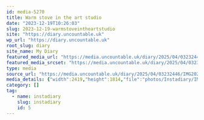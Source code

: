 ```yaml
---
id: media-5270
title: Warm stove in the art studio
date: "2023-12-19T10:26:03"
slug: 2023-12-19-warmstoveintheartstudio
site: "https://diary.uncountable.uk"
wp_url: "https://diary.uncountable.uk"
root_slug: diary
site_name: My Diary
featured_media_url: "https://media.uncountable.uk/diary/2025/04/03232446/IMG20231219102603.webp"
featured_media_srcset: "https://media.uncountable.uk/diary/2025/04/03232446/IMG20231219102603-300x225.webp 300w, https://media.uncountable.uk/diary/2025/04/03232446/IMG20231219102603-1024x768.webp 1024w, https://media.uncountable.uk/diary/2025/04/03232446/IMG20231219102603-150x150.webp 150w, https://media.uncountable.uk/diary/2025/04/03232446/IMG20231219102603-640x480.webp 640w, https://media.uncountable.uk/diary/2025/04/03232446/IMG20231219102603.webp 2419w"
type: media
source_url: "https://media.uncountable.uk/diary/2025/04/03232446/IMG20231219102603.webp"
media_details: {"width":2419,"height":1814,"file":"photos/Instadiary/IMG20231219102603.webp","filesize":195272,"sizes":{"medium":{"file":"IMG20231219102603-300x225.webp","width":300,"height":225,"filesize":21446,"mime_type":"image/webp","source_url":"https://media.uncountable.uk/diary/2025/04/03232446/IMG20231219102603-300x225.webp"},"large":{"file":"IMG20231219102603-1024x768.webp","width":1024,"height":768,"filesize":131538,"mime_type":"image/webp","source_url":"https://media.uncountable.uk/diary/2025/04/03232446/IMG20231219102603-1024x768.webp"},"thumbnail":{"file":"IMG20231219102603-150x150.webp","width":150,"height":150,"filesize":8848,"mime_type":"image/webp","source_url":"https://media.uncountable.uk/diary/2025/04/03232446/IMG20231219102603-150x150.webp"},"mobwidth":{"file":"IMG20231219102603-640x480.webp","width":640,"height":480,"filesize":69312,"mime_type":"image/webp","source_url":"https://media.uncountable.uk/diary/2025/04/03232446/IMG20231219102603-640x480.webp"},"full":{"file":"IMG20231219102603.webp","width":2419,"height":1814,"mime_type":"image/webp","source_url":"https://media.uncountable.uk/diary/2025/04/03232446/IMG20231219102603.webp"}},"image_meta":{"aperture":"0","credit":"","camera":"","caption":"","created_timestamp":"0","copyright":"","focal_length":"0","iso":"0","shutter_speed":"0","title":"","orientation":"0","keywords":[]}}
category: []
tag:
  - name: instadiary
    slug: instadiary
    id: 5
---
```


